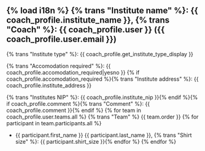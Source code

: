 {% load i18n %}
{% trans "Institute name" %}: {{ coach_profile.institute_name }}, {% trans "Coach" %}: {{ coach_profile.user }} ({{ coach_profile.user.email }})
-----------

{% trans "Institute type" %}: {{ coach_profile.get_institute_type_display }}

{% trans "Accomodation required" %}: {{ coach_profile.accomodation_required|yesno }}
{% if coach_profile.accomodation_required %}{% trans "Institute address" %}: {{ coach_profile.institute_address }}

{% trans "Institutes NIP" %}: {{ coach_profile.institute_nip }}{% endif %}{% if coach_profile.comment %}{% trans "Comment" %}: {{ coach_profile.comment }}{% endif %}
{% for team in coach_profile.user.teams.all %}
{% trans "Team" %} {{ team.order }}
{% for participant in team.participants.all %}
  * {{ participant.first_name }} {{ participant.last_name }}, {% trans "Shirt size" %}: {{ participant.shirt_size }}{% endfor %}
{% endfor %}

